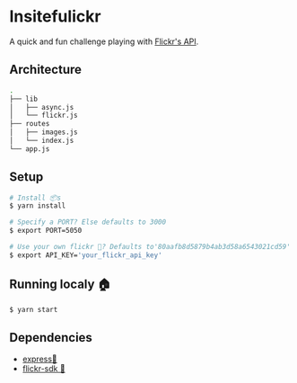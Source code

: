 # Insitefulickr

A quick and fun challenge playing with [Flickr's API](https://www.flickr.com/services/api/).

## Architecture
```bash
.
├── lib
│   ├── async.js
│   └── flickr.js
├── routes
│   ├── images.js
│   └── index.js
└── app.js
```

## Setup
```bash
# Install 📦s
$ yarn install

# Specify a PORT? Else defaults to 3000
$ export PORT=5050

# Use your own flickr 🔑? Defaults to'80aafb8d5879b4ab3d58a6543021cd59'
$ export API_KEY='your_flickr_api_key'
```

## Running localy 🏠
```bash
$ yarn start
```

## Dependencies

- [express🚂](https://www.npmjs.com/package/express)
- [flickr-sdk 📸](https://www.npmjs.com/package/flickr-sdk)
